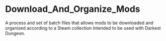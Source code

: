 # Download_And_Organize_Mods
A process and set of batch files that allows mods to be downloaded and organized according to a Steam collection
Intended to be used with Darkest Dungeon.


